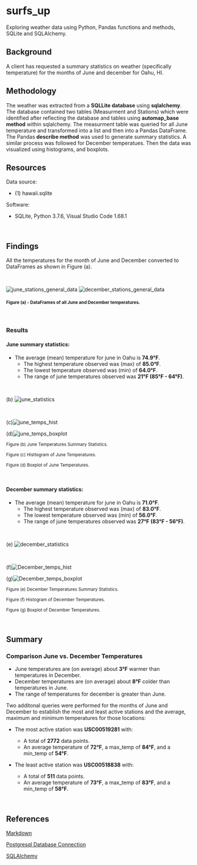 # surfs_up
Exploring weather data using Python, Pandas functions and methods, SQLite and SQLAlchemy.

## Background 
A client has requested a summary statistics on weather (specifically temperature) for the months of June and december for Oahu, HI.

## Methodology
The weather was extracted from a **SQLLite database** using **sqlalchemy**. The database contained two tables (Measurment and Stations) which were identified after reflecting the database and tables using **automap_base method** within sqlalchemy. The measurment table was queried for all June temperature and transformed into a list and then into a Pandas DataFrame. The Pandas **describe method** was used to generate summary statistics. A similar process was followed for December temperatues. Then the data was visualized using histograms, and boxplots.

## Resources
 
Data source:
- (1) hawaii.sqlite
 
Software:
- SQLite, Python 3.7.6, Visual Studio Code 1.68.1
 
<br/>

## Findings
All the temperatures for the month of June and December converted to DataFrames as shown in Figure (a).

<br/>

![june_stations_general_data](./Images/june_temp_df.png)
![december_stations_general_data](./Images/december_temp_df.png)<br/>

#### <sub> Figure (a) - DataFrames of all June and December temperatures.

<br/>

### Results

#### June summary statistics:

- The average (mean) temperature for june in Oahu is **74.9°F**.
    - The highest temperature observed was (max) of **85.0°F**.
    - The lowest temperature observed was (min) of **64.0°F**.
    - The range of june temperatures observed was **21°F (85°F - 64°F)**.

<br/>

(b) ![june_statistics](.//Images/june_temp_summary_stats.png)

<br/>

(c)![june_temps_hist](./Images/June_temp_hist.png)

(d)![june_temps_boxplot](./Images/june_temp_boxplot.png)
 
<sub> Figure (b) June Temperatures Summary Statistics.

<sub> Figure (c) Histtogram of June Temperatures.

<sub> Figure (d) Boxplot of June Temperatures.

<br/>

#### December summary statistics:

- The average (mean) temperature for june in Oahu is **71.0°F**.
    - The highest temperature observed was (max) of **83.0°F**.
    - The lowest temperature observed was (min) of **56.0°F**.
    - The range of june temperatures observed was **27°F (83°F - 56°F)**.

<br/>

(e) ![december_statistics](./Images/december_temp_summary_stats.png)

<br/>

(f)![December_temps_hist](./Images/December_temp_hist.png)

(g)![December_temps_boxplot](./Images/december_temp_boxplot.png)
 
<sub> Figure (e) December Temperatures Summary Statistics. 

<sub> Figure (f) Histogram of December Temperatures.

<sub> Figure (g) Boxplot of December Temperatures.

<br/>

## Summary
### Comparison June vs. December Temperatures
- June temperatures are (on average) about **3°F** warmer than temperatures in December.
- December temperatures are (on average) about **8°F** colder than temperatures in June.
- The range of temperatures for december is greater than June.

Two additonal queries were performed for the months of June and December to establish the most and least active stations and the average, maximum and minimum temperatures for those locations:

- The most active station was **USC00519281** with:
    - A total of **2772** data points.
    - An average temperature of **72°F**, a max_temp of **84°F**, and a min_temp of **54°F**.
    
- The least active station was **USC00518838** with:
    - A total of **511** data points.
    - An average temperature of **73°F**, a max_temp of **83°F**, and a min_temp of **58°F**.

<br/>

## References
 
[Markdown](https://docs.github.com/en/get-started/writing-on-github/getting-started-with-writing-and-formatting-on-github/basic-writing-and-formatting-syntax)
 
[Postgresql Database Connection](https://www.postgresql.org/docs/current/libpq-connect.html)
 
[SQLAlchemy](https://www.sqlalchemy.org/)
